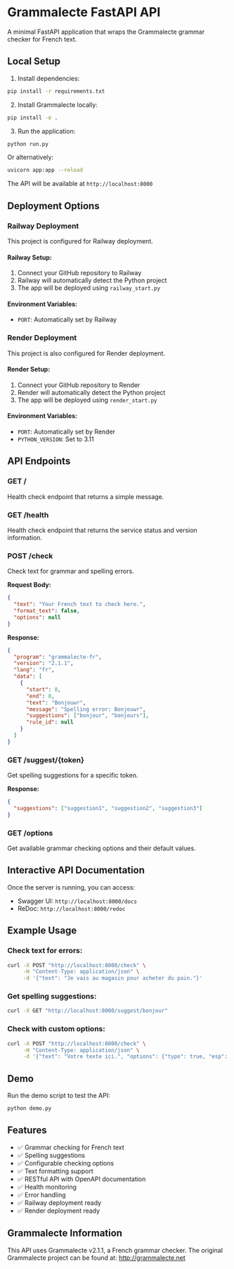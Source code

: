 # Grammalecte FastAPI API

A minimal FastAPI application that wraps the Grammalecte grammar checker for French text.

## Local Setup

1. Install dependencies:

```bash
pip install -r requirements.txt
```

2. Install Grammalecte locally:

```bash
pip install -e .
```

3. Run the application:

```bash
python run.py
```

Or alternatively:

```bash
uvicorn app:app --reload
```

The API will be available at `http://localhost:8000`

## Deployment Options

### Railway Deployment

This project is configured for Railway deployment.

#### Railway Setup:

1. Connect your GitHub repository to Railway
2. Railway will automatically detect the Python project
3. The app will be deployed using `railway_start.py`

#### Environment Variables:

- `PORT`: Automatically set by Railway

### Render Deployment

This project is also configured for Render deployment.

#### Render Setup:

1. Connect your GitHub repository to Render
2. Render will automatically detect the Python project
3. The app will be deployed using `render_start.py`

#### Environment Variables:

- `PORT`: Automatically set by Render
- `PYTHON_VERSION`: Set to 3.11

## API Endpoints

### GET /

Health check endpoint that returns a simple message.

### GET /health

Health check endpoint that returns the service status and version information.

### POST /check

Check text for grammar and spelling errors.

**Request Body:**

```json
{
  "text": "Your French text to check here.",
  "format_text": false,
  "options": null
}
```

**Response:**

```json
{
  "program": "grammalecte-fr",
  "version": "2.1.1",
  "lang": "fr",
  "data": [
    {
      "start": 0,
      "end": 8,
      "text": "Bonjouwr",
      "message": "Spelling error: Bonjouwr",
      "suggestions": ["bonjour", "bonjours"],
      "rule_id": null
    }
  ]
}
```

### GET /suggest/{token}

Get spelling suggestions for a specific token.

**Response:**

```json
{
  "suggestions": ["suggestion1", "suggestion2", "suggestion3"]
}
```

### GET /options

Get available grammar checking options and their default values.

## Interactive API Documentation

Once the server is running, you can access:

- Swagger UI: `http://localhost:8000/docs`
- ReDoc: `http://localhost:8000/redoc`

## Example Usage

### Check text for errors:

```bash
curl -X POST "http://localhost:8000/check" \
     -H "Content-Type: application/json" \
     -d '{"text": "Je vais au magasin pour acheter du pain."}'
```

### Get spelling suggestions:

```bash
curl -X GET "http://localhost:8000/suggest/bonjour"
```

### Check with custom options:

```bash
curl -X POST "http://localhost:8000/check" \
     -H "Content-Type: application/json" \
     -d '{"text": "Votre texte ici.", "options": {"typo": true, "esp": true}}'
```

## Demo

Run the demo script to test the API:

```bash
python demo.py
```

## Features

- ✅ Grammar checking for French text
- ✅ Spelling suggestions
- ✅ Configurable checking options
- ✅ Text formatting support
- ✅ RESTful API with OpenAPI documentation
- ✅ Health monitoring
- ✅ Error handling
- ✅ Railway deployment ready
- ✅ Render deployment ready

## Grammalecte Information

This API uses Grammalecte v2.1.1, a French grammar checker. The original Grammalecte project can be found at: http://grammalecte.net
